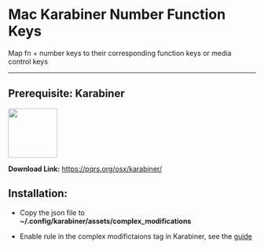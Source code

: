 # Mac Karabiner Number Function Keys

Map fn + number keys to their corresponding function keys or media control keys

---

## Prerequisite: Karabiner

<img src="https://karabiner-elements.pqrs.org/images/logo.png" width="100" height="100">

**Download Link:** <https://pqrs.org/osx/karabiner/>

## Installation:

- Copy the json file to **~/.config/karabiner/assets/complex_modifications**

- Enable rule in the complex modifictaions tag in Karabiner, see the [guide](https://karabiner-elements.pqrs.org/docs/manual/configuration/configure-complex-modifications/)

